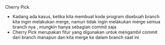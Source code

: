 Cherry Pick

- Kadang ada kasus, ketika kita membuat kode program disebuah branch kita ingin melakukan
  merge, namun tidak ingin melakukan merge semua branch nya , mungkin hanya sebagian commit saja
- Cherry Pick merupakan fitur yang digunakan untuk mengambil commit dari branch manapun dan
  kita merge ke dalam branch saat ini
